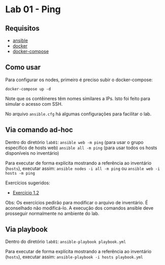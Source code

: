 # Lab 01 - Ping

## Requisitos

- [ansible](https://docs.ansible.com/ansible/latest/installation_guide/intro_installation.html)
- [docker](https://docs.docker.com/engine/install/)
- [docker-compose](https://docs.docker.com/compose/install/)

## Como usar

Para configurar os nodes, primeiro é preciso subir o docker-compose:  

`docker-compose up -d`

Note que os contêineres têm nomes similares a IPs. Isto foi feito para simular o acesso com SSH.

No arquivo `ansible.cfg` há algumas configurações para facilitar o lab.

## Via comando ad-hoc

Dentro do diretório `lab01`:
`ansible web -m ping` (para usar o grupo específico de hosts web)
`ansible all -m ping` (para usar todos os hosts disponíveis no inventário)

Para executar de forma explícita mostrando a referência ao inventário (`hosts`), executar assim:
`ansible nodes -i all -m ping` ou `ansible web -i hosts -m ping`

Exercícios sugeridos:

- [Exercício 1.2](https://ansible.github.io/workshops/exercises/ansible_rhel/1.2-adhoc/README.pt-br.html)

Obs: Os exercícios pedirão para modificar o arquivo de inventário. É aconselhado não modificá-lo. A execução dos comandos ansible deve prosseguir normalmente no ambiente do lab.

## Via playbook

Dentro do diretório `lab01`:
`ansible-playbook playbook.yml`

Para executar de forma explícita mostrando a referência ao inventário (`hosts`), executar assim:
`ansible-playbook -i hosts playbook.yml`
